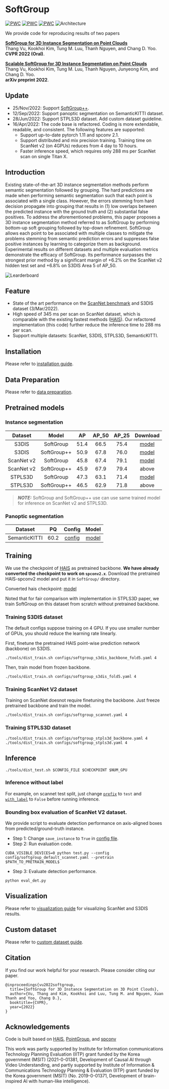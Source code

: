 # SoftGroup
[![PWC](https://img.shields.io/endpoint.svg?url=https://paperswithcode.com/badge/softgroup-for-3d-instance-segmentation-on/3d-instance-segmentation-on-scannetv2)](https://paperswithcode.com/sota/3d-instance-segmentation-on-scannetv2?p=softgroup-for-3d-instance-segmentation-on) [![PWC](https://img.shields.io/endpoint.svg?url=https://paperswithcode.com/badge/softgroup-for-3d-instance-segmentation-on/3d-instance-segmentation-on-s3dis)](https://paperswithcode.com/sota/3d-instance-segmentation-on-s3dis?p=softgroup-for-3d-instance-segmentation-on) [![PWC](https://img.shields.io/endpoint.svg?url=https://paperswithcode.com/badge/softgroup-for-3d-instance-segmentation-on/3d-object-detection-on-scannetv2)](https://paperswithcode.com/sota/3d-object-detection-on-scannetv2?p=softgroup-for-3d-instance-segmentation-on)
![Architecture](./docs/architecture.png)

We provide code for reproducing results of two papers 

[**SoftGroup for 3D Instance Segmentation on Point Clouds**](https://arxiv.org/abs/2203.01509)\
Thang Vu, Kookhoi Kim, Tung M. Luu, Thanh Nguyen, and Chang D. Yoo.\
**CVPR 2022 (Oral)**.

[**Scalable SoftGroup for 3D Instance Segmentation on Point Clouds**](https://arxiv.org/abs/2209.08263)\
Thang Vu, Kookhoi Kim, Tung M. Luu, Thanh Nguyen, Junyeong Kim, and Chang D. Yoo.\
**arXiv preprint 2022**.

## Update
- 25/Nov/2022: Support [SoftGroup++](https://arxiv.org/abs/2209.08263).
- 12/Sep/2022: Support panoptic segmentation on SemanticKITTI dataset.
- 28/Jun/2022: Support STPLS3D dataset. Add custom dataset guideline.
- 16/Apr/2022: The code base is refactored. Coding is more extendable, readable, and consistent. The following features are supported:
  - Support up-to-date pytorch 1.11 and spconv 2.1.
  - Support distributed and mix precision training. Training time on ScanNet v2 (on 4GPUs) reduces from 4 day to 10 hours.
  - Faster inference speed, which requires only 288 ms per ScanNet scan on single Titan X.

## Introduction

Existing state-of-the-art 3D instance segmentation methods perform semantic segmentation followed by grouping. The hard predictions are made when performing semantic segmentation such that each point is associated with a single class. However, the errors stemming from hard decision propagate into grouping that results in (1) low overlaps between the predicted instance with the ground truth and (2) substantial false positives. To address the aforementioned problems, this paper proposes a 3D instance segmentation method referred to as SoftGroup by performing bottom-up soft grouping followed by top-down refinement. SoftGroup allows each point to be associated with multiple classes to mitigate the problems stemming from semantic prediction errors and suppresses false positive instances by learning to categorize them as background. Experimental results on different datasets and multiple evaluation metrics demonstrate the efficacy of SoftGroup. Its performance surpasses the strongest prior method by a significant margin of +6.2% on the ScanNet v2 hidden test set and +6.8% on S3DIS Area 5 of AP_50.

![Learderboard](./docs/leaderboard.png)

## Feature
* State of the art performance on the [ScanNet benchmark](http://kaldir.vc.in.tum.de/scannet_benchmark/semantic_instance_3d) and S3DIS dataset (3/Mar/2022).
* High speed of 345 ms per scan on ScanNet dataset, which is comparable with the existing fastest methods ([HAIS](https://github.com/hustvl/HAIS)). Our refactored implementation (this code) further reduce the inference time to 288 ms per scan.
* Support multiple datasets: ScanNet, S3DIS, STPLS3D, SemanticKITTI.

## Installation
Please refer to [installation guide](docs/installation.md).

## Data Preparation
Please refer to [data preparation](dataset/README.md).

## Pretrained models

### Instance segmentation

|   Dataset  |   Model     |   AP  | AP_50 | AP_25 |                                           Download                                         |
|:----------:|:-----------:|:----:|:-----:|:-----:|:-------------------------------------------------------------------------------------------:|
|    S3DIS   | SoftGroup   | 51.4 |  66.5 |  75.4 | [model](https://drive.google.com/file/d/1-f7I6-eIma4OilBON928N6mVcYbhiUFP/view?usp=sharing) |
|    S3DIS   | SoftGroup++ | 50.9 |  67.8 |  76.0 | [model](https://drive.google.com/file/d/1OLbC8lmWkAQbqYAjiFj84egLQmJr-PmQ/view?usp=sharing) |
| ScanNet v2 | SoftGroup   | 45.8 |  67.4 |  79.1 | [model](https://drive.google.com/file/d/1XUNRfred9QAEUY__VdmSgZxGQ7peG5ms/view?usp=sharing) |
| ScanNet v2 | SoftGroup++ | 45.9 |  67.9 |  79.4 | above |
|  STPLS3D   | SoftGroup   | 47.3 |  63.1 |  71.4 | [model](https://drive.google.com/file/d/1xCkKLTCYtQmSjXYH_sSg21M_6dcAskd8/view?usp=sharing) |
|  STPLS3D   | SoftGroup++ | 46.5 |  62.9 |  71.8 | above |

> **_NOTE:_**  SoftGroup and SoftGroup++ use can use same trained model for inference on ScanNet v2 and STPLS3D.

### Panoptic segmentation

|    Dataset    |  PQ  | Config | Model |
|:-------------:|:----:|:------:|:-----:|
| SemanticKITTI | 60.2 | [config](https://github.com/thangvubk/SoftGroup/blob/main/configs/softgroup_kitti.yaml) | [model](https://drive.google.com/file/d/10Ln-xLfl8Z3DX3G3lnO_RruJtYUYDfI7/view?usp=sharing)     |

## Training
We use the checkpoint of [HAIS](https://github.com/hustvl/HAIS) as pretrained backbone. **We have already converted the checkpoint to work on ``spconv2.x``**. Download the pretrained HAIS-spconv2 model and put it in ``SoftGroup/`` directory.

Converted hais checkpoint: [model](https://drive.google.com/file/d/1FABsCUnxfO_VlItAzDYAwurdfcdK-scs/view?usp=sharing)

Noted that for fair comparison with implementation in STPLS3D paper, we train SoftGroup on this dataset from scratch without pretrained backbone.
### Training S3DIS dataset
The default configs suppose training on 4 GPU. If you use smaller number of GPUs, you should reduce the learning rate linearly. 

First, finetune the pretrained HAIS point-wise prediction network (backbone) on S3DIS.
```
./tools/dist_train.sh configs/softgroup_s3dis_backbone_fold5.yaml 4
```
Then, train model from frozen backbone.
```
./tools/dist_train.sh configs/softgroup_s3dis_fold5.yaml 4
```

### Training ScanNet V2 dataset
Training on ScanNet doesnot require finetuning the backbone. Just freeze pretrained backbone and train the model.
```
./tools/dist_train.sh configs/softgroup_scannet.yaml 4
```

### Training STPLS3D dataset
```
./tools/dist_train.sh configs/softgroup_stpls3d_backbone.yaml 4
./tools/dist_train.sh configs/softgroup_stpls3d.yaml 4
```

## Inference
```
./tools/dist_test.sh $CONFIG_FILE $CHECKPOINT $NUM_GPU
```

### Inference without label
For example, on scannet test split, just change [``prefix``](https://github.com/thangvubk/SoftGroup/blob/cf88d9be41ae83a70f9100856a3ca15ee4ddcee9/configs/softgroup_scannet.yaml#L49) to ``test`` and [``with_label``](https://github.com/thangvubk/SoftGroup/blob/cf88d9be41ae83a70f9100856a3ca15ee4ddcee9/configs/softgroup_scannet.yaml#L52) to ``False`` before running inference. 

### Bounding box evaluation of ScanNet V2 dataset.
We provide script to evaluate detection performance on axis-aligned boxes from predicted/ground-truth instance.
- Step 1: Change ``save_instance`` to ``True`` in [config file](https://github.com/thangvubk/SoftGroup/blob/99ffb9756e553e0edfb2c43e2ab6a6f646892bb5/config/softgroup_default_scannet.yaml#L72).
- Step 2: Run evaluation code.
```
CUDA_VISIBLE_DEVICES=0 python test.py --config config/softgroup_default_scannet.yaml --pretrain $PATH_TO_PRETRAIN_MODEL$
```
- Step 3: Evaluate detection performance.
```
python eval_det.py
```

## Visualization
Please refer to [visualization guide](docs/visualization.md) for visualizing ScanNet and S3DIS results.

## Custom dataset
Please refer to [custom dataset guide](docs/custom_dataset.md).

## Citation
If you find our work helpful for your research. Please consider citing our paper.

```
@inproceedings{vu2022softgroup,
  title={SoftGroup for 3D Instance Segmentation on 3D Point Clouds},
  author={Vu, Thang and Kim, Kookhoi and Luu, Tung M. and Nguyen, Xuan Thanh and Yoo, Chang D.},
  booktitle={CVPR},
  year={2022}
}
```
## Acknowledgements
Code is built based on [HAIS](https://github.com/hustvl/HAIS), [PointGroup](https://github.com/dvlab-research/PointGroup), and [spconv](https://github.com/traveller59/spconv)

This work was partly supported by Institute for Information communications Technology Planning Evaluation (IITP) grant funded by the Korea government (MSIT) (2021-0-01381, Development of Causal AI through Video Understanding, and partly supported by Institute of Information \& Communications Technology Planning \& Evaluation (IITP) grant funded by the Korea government (MSIT) (No. 2019-0-01371, Development of brain-inspired AI with human-like intelligence).
